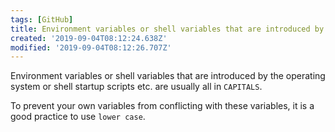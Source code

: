 ```yaml
---
tags: [GitHub]
title: Environment variables or shell variables that are introduced by the operating system or shell startup scripts etc. are usually all in CAPITALS.
created: '2019-09-04T08:12:24.638Z'
modified: '2019-09-04T08:12:26.707Z'
---
```


Environment variables or shell variables that are introduced by the operating system or shell startup scripts etc. are usually all in `CAPITALS`.

To prevent your own variables from conflicting with these variables, it is a good practice to use `lower case`.

